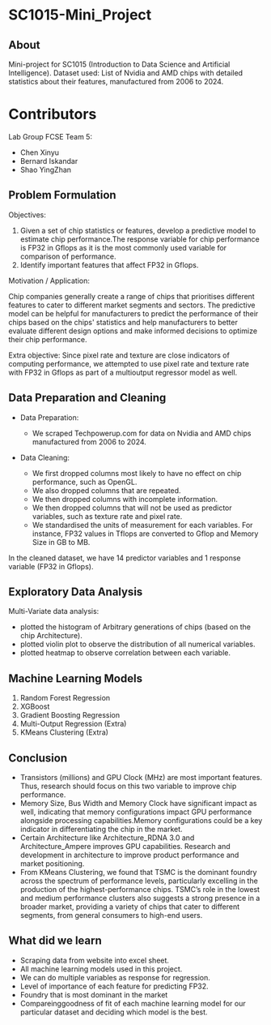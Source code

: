 # SC1015-Mini_Project

## About
Mini-project for SC1015 (Introduction to Data Science and Artificial Intelligence). 
Dataset used: List of Nvidia and AMD chips with detailed statistics about their features, manufactured from 2006 to 2024.

# Contributors
Lab Group FCSE Team 5: 
- Chen Xinyu
- Bernard Iskandar
- Shao YingZhan

## Problem Formulation

Objectives:

1. Given a set of chip statistics or features, develop a predictive model to estimate chip performance.The response variable for chip performance is FP32 in Gflops as it is the most commonly used variable for comparison of performance. 
2. Identify important features that affect FP32 in Gflops. 
       
Motivation / Application:

Chip companies generally create a range of chips that prioritises different features to cater to different market segments and sectors. The predictive model can be helpful for manufacturers to predict the performance of their chips based on the chips' statistics and help manufacturers to better evaluate different design options and make informed decisions to optimize their chip performance.

Extra objective: Since pixel rate and texture are close indicators of computing performance, we attempted to use pixel rate and texture rate with FP32 in Gflops as part of a multioutput regressor model as well. 
     
## Data Preparation and Cleaning
- Data Preparation:
     - We scraped Techpowerup.com for data on Nvidia and AMD chips manufactured from 2006 to 2024. 
 
- Data Cleaning:
     - We first dropped columns most likely to have no effect on chip performance, such as OpenGL.
     - We also dropped columns that are repeated.
     - We then dropped columns with incomplete information.
     - We then dropped columns that will not be used as predictor variables, such as texture rate and pixel rate.
     - We standardised the units of measurement for each variables. For instance, FP32 values in Tflops are converted to Gflop and Memory Size in GB to MB.
  
In the cleaned dataset, we have 14 predictor variables and 1 response variable (FP32 in Gflops).

## Exploratory Data Analysis

Multi-Variate data analysis: 
- plotted the histogram of Arbitrary generations of chips (based on the chip Architecture).
- plotted violin plot to observe the distribution of all numerical variables.
- plotted heatmap to observe correlation between each variable.

## Machine Learning Models

1. Random Forest Regression
2. XGBoost
3. Gradient Boosting Regression
4. Multi-Output Regression (Extra)
5. KMeans Clustering (Extra)

## Conclusion 
- Transistors (millions) and GPU Clock (MHz) are most important features. Thus, research should focus on this two variable to improve chip performance. 
- Memory Size, Bus Width and Memory Clock have significant impact as well, indicating that memory configurations impact GPU performance alongside processing capabilities.Memory configurations could be a key indicator in differentiating the chip in the market. 
- Certain Architecture like Architecture_RDNA 3.0 and Architecture_Ampere improves  GPU capabilities. Research and development in architecture to improve product performance and market positioning.
- From KMeans Clustering, we found that TSMC is the dominant foundry across the spectrum of performance levels, particularly excelling in the production of the highest-performance chips. TSMC’s role in the lowest and medium performance clusters also suggests a strong presence in a broader market, providing a variety of chips that cater to different segments, from general consumers to high-end users.



## What did we learn
-  Scraping data from website into excel sheet. 
-  All machine learning models used in this project.
-  We can do multiple variables as response for regression.
-  Level of importance of each feature for predicting FP32.
-  Foundry that is most dominant in the market
-  Compareinggoodness of fit of each machine learning model for our particular dataset and deciding which model is the best. 



